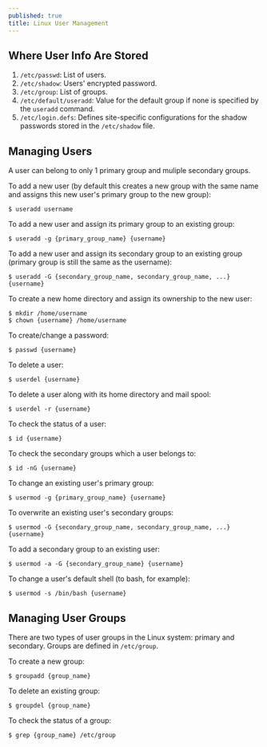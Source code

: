 ```yaml
---
published: true
title: Linux User Management
---
```



## Where User Info Are Stored

1.	`/etc/passwd`: List of users.
2.	`/etc/shadow`: Users' encrypted password.
3.	`/etc/group`: List of groups.
4.	`/etc/default/useradd`: Value for the default group if none is specified by the `useradd` command.
5.	`/etc/login.defs`: Defines site-specific configurations for the shadow passwords stored in the `/etc/shadow` file.

## Managing Users

A user can belong to only 1 primary group and muliple secondary groups.

To add a new user (by default this creates a new group with the same name and assigns this new user's primary group to the new group):

```
$ useradd username
```

To add a new user and assign its primary group to an existing group:

```
$ useradd -g {primary_group_name} {username}
```

To add a new user and assign its secondary group to an existing group (primary group is still the same as the username):

```
$ useradd -G {secondary_group_name, secondary_group_name, ...} {username}
```

To create a new home directory and assign its ownership to the new user:

```
$ mkdir /home/username
$ chown {username} /home/username
```

To create/change a password:

```
$ passwd {username}
```

To delete a user:

```
$ userdel {username}
```

To delete a user along with its home directory and mail spool:

```
$ userdel -r {username}
```

To check the status of a user:

```
$ id {username}
```

To check the secondary groups which a user belongs to:

```
$ id -nG {username}
```

To change an existing user's primary group:

```
$ usermod -g {primary_group_name} {username}
```

To overwrite an existing user's secondary groups:

```
$ usermod -G {secondary_group_name, secondary_group_name, ...} {username}
```

To add a secondary group to an existing user:

```
$ usermod -a -G {secondary_group_name} {username}
```

To change a user's default shell (to bash, for example):

```
$ usermod -s /bin/bash {username}
```

## Managing User Groups

There are two types of user groups in the Linux system: primary and secondary. Groups are defined in `/etc/group`.

To create a new group:

```
$ groupadd {group_name}
```

To delete an existing group:

```
$ groupdel {group_name}
```

To check the status of a group:

```
$ grep {group_name} /etc/group
```
